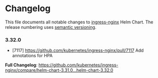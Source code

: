 <!-- SPDX-License-Identifier: Apache-2.0 -->

# Changelog

This file documents all notable changes to [ingress-nginx](https://github.com/kubernetes/ingress-nginx) Helm Chart. The release numbering uses [semantic versioning](http://semver.org).

### 3.32.0

* [7117] https://github.com/kubernetes/ingress-nginx/pull/7117 Add annotations for HPA

**Full Changelog**: https://github.com/kubernetes/ingress-nginx/compare/helm-chart-3.31.0...helm-chart-3.32.0
